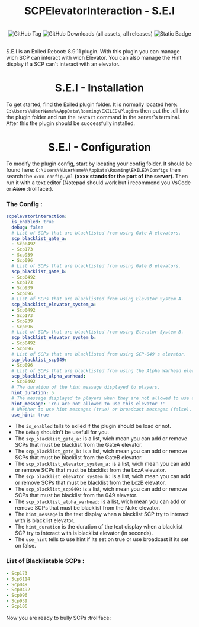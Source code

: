 <h1 align="center">SCPElevatorInteraction - S.E.I</h1>

<br>

<div align="center">
<img alt="GitHub Tag" src="https://img.shields.io/github/v/tag/Omega-Studios-Team/SCP-Elevator-Interaction?sort=date&style=for-the-badge&logo=GitBook&logoSize=auto&label=Release">
<img alt="GitHub Downloads (all assets, all releases)" src="https://img.shields.io/github/downloads/Omega-Studios-Team/SCP-Elevator-Interaction/total?style=for-the-badge&logo=Github&logoSize=auto&color=%230a912e&link=https%3A%2F%2Fgithub.com%2FRLLanonymous%2FSCP-Elevator-Interaction%2Freleases">
<img alt="Static Badge" src="https://img.shields.io/badge/Exiled%20Version-9.5.0-blue?style=for-the-badge&logo=Framework&logoSize=auto">

</div>

<br>

S.E.I is an Exiled Reboot: 8.9.11 plugin. With this plugin you can manage wich SCP can interact with wich Elevator.
You can also manage the Hint display if a SCP can't interact with an elevator.

<h1 align="center">S.E.I - Installation</h1>

To get started, find the Exiled plugin folder. It is normally located here: ``C:\Users\%UserName%\AppData\Roaming\EXILED\Plugins`` then put the .dll into the plugin folder and run the ``restart`` command in the server's terminal. After this the plugin should be successfully installed.

<h1 align="center">S.E.I - Configuration</h1>

To modify the plugin config, start by locating your config folder. It should be found here: ``C:\Users\%UserName%\AppData\Roaming\EXILED\Configs`` then search the ``xxxx-config.yml`` **(xxxx stands for the port of the server)**.
Then run it with a text editor (Notepad should work but i recommend you VsCode or ~~Atom~~ :trollface:). 

### The Config : 
```yml
scpelevatorinteraction:
  is_enabled: true
  debug: false
  # List of SCPs that are blacklisted from using Gate A elevators.
  scp_blacklist_gate_a:
  - Scp0492
  - Scp173
  - Scp939
  - Scp096
  # List of SCPs that are blacklisted from using Gate B elevators.
  scp_blacklist_gate_b:
  - Scp0492
  - Scp173
  - Scp939
  - Scp096
  # List of SCPs that are blacklisted from using Elevator System A.
  scp_blacklist_elevator_system_a:
  - Scp0492
  - Scp173
  - Scp939
  - Scp096
  # List of SCPs that are blacklisted from using Elevator System B.
  scp_blacklist_elevator_system_b:
  - Scp0492
  - Scp096
  # List of SCPs that are blacklisted from using SCP-049's elevator.
  scp_blacklist_scp049: 
  - Scp096
  # List of SCPs that are blacklisted from using the Alpha Warhead elevator.
  scp_blacklist_alpha_warhead:
  - Scp0492
  # The duration of the hint message displayed to players.
  hint_duration: 5
  # The message displayed to players when they are not allowed to use an elevator.
  hint_message: 'You are not allowed to use this elevator !'
  # Whether to use hint messages (true) or broadcast messages (false).
  use_hint: true
```

- The ``is_enabled`` tells to exiled if the plugin should be load or not.
- The ``Debug`` shouldn't be usefull for you.
- The ``scp_blacklist_gate_a:`` is a list, wich mean you can add or remove SCPs that must be blacklist from the GateA elevator.
- The ``scp_blacklist_gate_b:`` is a list, wich mean you can add or remove SCPs that must be blacklist from the GateB elevator.
- The ``scp_blacklist_elevator_system_a:`` is a list, wich mean you can add or remove SCPs that must be blacklist from the LczA elevator.
- The ``scp_blacklist_elevator_system_b:`` is a list, wich mean you can add or remove SCPs that must be blacklist from the LczB elevator.
- The ``scp_blacklist_scp049:`` is a list, wich mean you can add or remove SCPs that must be blacklist from the 049 elevator.
- The ``scp_blacklist_alpha_warhead:`` is a list, wich mean you can add or remove SCPs that must be blacklist from the Nuke elevator.
- The ``hint_message`` is the text display when a blacklist SCP try to interact with is blacklist elevator.
- The ``hint_duration`` is the duration of the text display when a blacklist SCP try to interact with is blacklist elevator (in seconds).
- The ``use_hint`` tells to use hint if its set on true or use broadcast if its set on false.

### List of Blacklistable SCPs : 

```yml
- Scp173
- Scp3114
- Scp049
- Scp0492
- Scp096
- Scp939
- Scp106
```
Now you are ready to bully SCPs :trollface:

